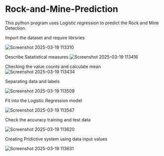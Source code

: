 # Rock-and-Mine-Prediction

This python program uses Logistic regression to predict the Rock and Mine Detection.

Import the dataset and require librsries

![Screenshot 2025-03-19 113310](https://github.com/user-attachments/assets/1a7bcc83-8294-49c8-a2b0-6f247e59e3c1)

Describe Satatistical measures
![Screenshot 2025-03-19 113416](https://github.com/user-attachments/assets/d844d5b8-db64-4bad-b9e2-a4d4ede5ada5)

Checking the value counts and calculate mean
![Screenshot 2025-03-19 113434](https://github.com/user-attachments/assets/f054f71d-7818-426b-a64d-b1e61375900d)

Separating data and labels

![Screenshot 2025-03-19 113509](https://github.com/user-attachments/assets/4c064f55-e89e-4e0e-9365-d3812ca52ab1)

Fit into the Logistic Regression model

![Screenshot 2025-03-19 113547](https://github.com/user-attachments/assets/0a731ff0-222e-41ee-a266-6a57badba7d6)

Check the accuracy training and test data

![Screenshot 2025-03-19 113620](https://github.com/user-attachments/assets/43f2372b-50a8-4e5c-b5be-3aaf90245ff2)

 Creating Pridictive system using data input values
 
![Screenshot 2025-03-19 113631](https://github.com/user-attachments/assets/00bdb05c-91a2-46f8-b9d8-d9fa3dcce58f)
